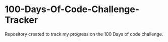 # 100-Days-Of-Code-Challenge-Tracker  

Repository created to track my progress on the 100 Days of code challenge.
